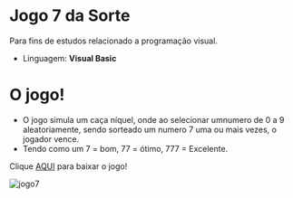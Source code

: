 # Jogo 7 da Sorte


Para fins de estudos relacionado a programação visual.

  - Linguagem: **Visual Basic**

# O jogo!

  - O jogo simula um caça níquel, onde ao selecionar umnumero de 0 a 9 aleatoriamente, sendo sorteado um numero 7 uma ou mais vezes, o jogador vence.
  - Tendo como um 7 = bom, 77 = ótimo, 777 = Excelente.

Clique [AQUI](https://github.com/devleonardo/Jogo7daSorte/blob/master/Jogo7daSorte/bin/Debug/Jogo7daSorte.exe) para baixar o jogo!

![jogo7](https://user-images.githubusercontent.com/46674942/97656981-8a496c80-1a47-11eb-9752-e909e4aecccc.jpg)
